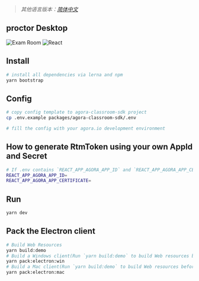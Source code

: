 > _其他语言版本：[简体中文](README.zh.md)_

## proctor Desktop

![Exam Room](https://badgen.net/badge/ExamRoom/1.0.0/orange)
![React](https://badgen.net/badge/React/17.0.0/green)

## Install

```bash
# install all dependencies via lerna and npm
yarn bootstrap
```

## Config

```bash
# copy config template to agora-classroom-sdk project
cp .env.example packages/agora-classroom-sdk/.env

# fill the config with your agora.io development environment
```

## How to generate RtmToken using your own AppId and Secret

```bash
# If .env contains `REACT_APP_AGORA_APP_ID` and `REACT_APP_AGORA_APP_CERTIFICATE` configurations, the client will automatically generate an RTM Token for you
REACT_APP_AGORA_APP_ID=
REACT_APP_AGORA_APP_CERTIFICATE=
```

## Run

```bash
yarn dev
```

## Pack the Electron client

```bash
# Build Web Resources
yarn build:demo
# Build a Windows client(Run `yarn build:demo` to build Web resources before pack electron)
yarn pack:electron:win
# Build a Mac client(Run `yarn build:demo` to build Web resources before pack electron)
yarn pack:electron:mac
```
